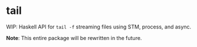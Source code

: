 # tail

WIP: Haskell API for `tail -f` streaming files using STM, process, and async.

**Note**: This entire package will be rewritten in the future.
